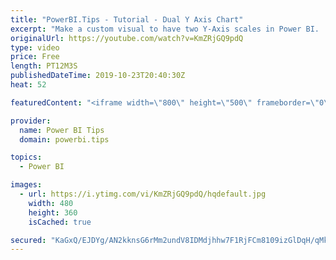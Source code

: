 ```yaml
---
title: "PowerBI.Tips - Tutorial - Dual Y Axis Chart"
excerpt: "Make a custom visual to have two Y-Axis scales in Power BI.  This chart was made using https://charts.powerbi.tips  Blog Post: https://powerbi.tips/2019/09/dual-y-axis-line-chart/ Visit PowerBI.Tips: https://powerbi.tips/  Source files for this project are located here on GitHub:  https://github.com/MikeCarlo/PowerBI-Dual-y-axis-Line-Chart"
originalUrl: https://youtube.com/watch?v=KmZRjGQ9pdQ
type: video
price: Free
length: PT12M3S
publishedDateTime: 2019-10-23T20:40:30Z
heat: 52

featuredContent: "<iframe width=\"800\" height=\"500\" frameborder=\"0\" src=\"https://www.youtube.com/embed/KmZRjGQ9pdQ\" allow=\"accelerometer; autoplay; encrypted-media; gyroscope; picture-in-picture\" allowfullscreen></iframe>"

provider:
  name: Power BI Tips
  domain: powerbi.tips

topics:
  - Power BI

images:
  - url: https://i.ytimg.com/vi/KmZRjGQ9pdQ/hqdefault.jpg
    width: 480
    height: 360
    isCached: true

secured: "KaGxQ/EJDYg/AN2kknsG6rMm2undV8IDMdjhhw7F1RjFCm8109izGlDqH/qMkP69lWCoGrzJuFTNuc9G9UgQV2wqDp3fCXytteTsBKhRyQcl1qOLsuDAvudSS1MdF0OE6BcAkw0T5Edp4EeyGOayTLxdGnQfyeGq+2m3IUbc9mPfSibBouG8a9RccTtWS4ZV753yobv5OTjsyEYR7YiIs0uq9d3YznRxzkqJgiUbIpYxNOyLC002M4KRdCHJV2o67YeMDvBHIAQJZnRIeQLZa+Nb/1m4A3IqGNNqFYbwhLDLI6j3T3XyZOjXItX42hOjbdPTJtWE85qfRBsIgEgXVUcdT0kv1+MVzzdgQO7WBatC/7zoNJDDrCRsWoIcD73arkGEjMVc7HSxGKQ6qEHpr/CQOiqWA4CuWhG08hgCpfI=;cm22e9C2cnqJFbjYKg3nQw=="
---
```


